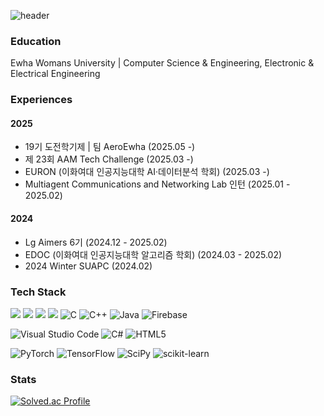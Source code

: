 
![header](https://capsule-render.vercel.app/api?type=transparent&text=ʎǝǝǝsslǝɥɔ&fontSize=60&fontColor=282829)


<!--
**chelsseeey/chelsseeey** is a ✨ _special_ ✨ repository because its `README.md` (this file) appears on your GitHub profile.

-->
<!-- ──────────────────────────────────────────────────────── -->
### Education
Ewha Womans University | Computer Science & Engineering, Electronic & Electrical Engineering

### Experiences
#### 2025
- 19기 도전학기제 | 팀 AeroEwha (2025.05 -)
- 제 23회 AAM Tech Challenge (2025.03 -)
- EURON (이화여대 인공지능대학 AI·데이터분석 학회) (2025.03 -)
- Multiagent Communications and Networking Lab 인턴 (2025.01 - 2025.02)

#### 2024
- Lg Aimers 6기 (2024.12 - 2025.02)
- EDOC (이화여대 인공지능대학 알고리즘 학회) (2024.03 - 2025.02)
- 2024 Winter SUAPC (2024.02)

### Tech Stack
<img src="https://img.shields.io/badge/Python-3776AB?style=for-the-badge&logo=Python&logoColor=white"> <img src="https://img.shields.io/badge/docker-%230db7ed.svg?style=for-the-badge&logo=docker&logoColor=white"> <img src="https://img.shields.io/badge/Flask-000000?style=for-the-badge&logo=Flask&logoColor=white"> <img src="https://img.shields.io/badge/JavaScript-F7DF1E?style=for-the-badge&logo=JavaScript&logoColor=white"> ![C](https://img.shields.io/badge/c-%2300599C.svg?style=for-the-badge&logo=c&logoColor=white) ![C++](https://img.shields.io/badge/c++-%2300599C.svg?style=for-the-badge&logo=c%2B%2B&logoColor=white) ![Java](https://img.shields.io/badge/java-%23ED8B00.svg?style=for-the-badge&logo=openjdk&logoColor=white) ![Firebase](https://img.shields.io/badge/firebase-%23039BE5.svg?style=for-the-badge&logo=firebase)

![Visual Studio Code](https://img.shields.io/badge/VSCode-0078d7.svg?style=for-the-badge&logo=visual-studio-code&logoColor=white) ![C#](https://img.shields.io/badge/c%23-%23239120.svg?style=for-the-badge&logo=csharp&logoColor=white) ![HTML5](https://img.shields.io/badge/html5-%23E34F26.svg?style=for-the-badge&logo=html5&logoColor=white)

![PyTorch](https://img.shields.io/badge/PyTorch-%23EE4C2C.svg?style=for-the-badge&logo=PyTorch&logoColor=white) ![TensorFlow](https://img.shields.io/badge/TensorFlow-%23FF6F00.svg?style=for-the-badge&logo=TensorFlow&logoColor=white) ![SciPy](https://img.shields.io/badge/SciPy-%230C55A5.svg?style=for-the-badge&logo=scipy&logoColor=%white) ![scikit-learn](https://img.shields.io/badge/scikit--learn-%23F7931E.svg?style=for-the-badge&logo=scikit-learn&logoColor=white)


### Stats
[![Solved.ac Profile](http://mazassumnida.wtf/api/v2/generate_badge?boj=stargirl03)](https://solved.ac/stargirl03/)

